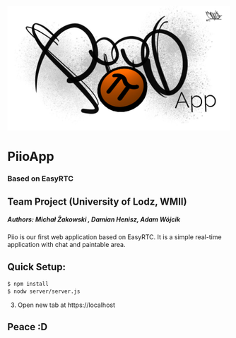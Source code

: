 ![Piio](./html/logo/ico.jpg)

# PiioApp

### Based on EasyRTC

## Team Project (University of Lodz, WMII)
##### Authors: Michał Żakowski , Damian Henisz, Adam Wójcik

Piio is our first web application based on EasyRTC. It is a simple real-time application with chat and paintable area.

## Quick Setup:

```sh
$ npm install
$ nodw server/server.js
```

3. Open new tab at https://localhost

## Peace :D
